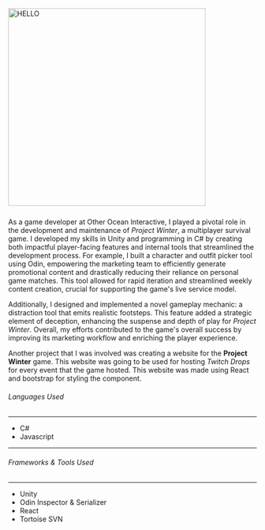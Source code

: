 <img src="https://image.api.playstation.com/vulcan/ap/rnd/202209/1618/56BzZFgwDVe9wfHHAyT4MM5p.jpg" alt="HELLO" width="400px" height="400px" style="margin-right:auto;margin-left:auto;margin-top: 10px;margin-bottom: 10px;" />

As a game developer at Other Ocean Interactive, I played a pivotal role in the development and maintenance of *Project Winter*, a multiplayer survival game. I developed my skills in Unity and programming in C# by creating both impactful player-facing features and internal tools that streamlined the development process.  For example, I built a character and outfit picker tool using Odin, empowering the marketing team to efficiently generate promotional content and drastically reducing their reliance on personal game matches.  This tool allowed for rapid iteration and streamlined weekly content creation, crucial for supporting the game's live service model.

Additionally, I designed and implemented a novel gameplay mechanic: a distraction tool that emits realistic footsteps.  This feature added a strategic element of deception, enhancing the suspense and depth of play for *Project Winter*.  Overall, my efforts contributed to the game's overall success by improving its marketing workflow and enriching the player experience.

Another project that I was involved was creating a website for the **Project Winter** game. This website was going to be used for hosting *Twitch Drops* for every event that the game hosted. This website was made using React and bootstrap for styling the component.

###### Languages Used

---

- C#
- Javascript

---

###### Frameworks & Tools Used

---

- Unity
- Odin Inspector & Serializer
- React
- Tortoise SVN
